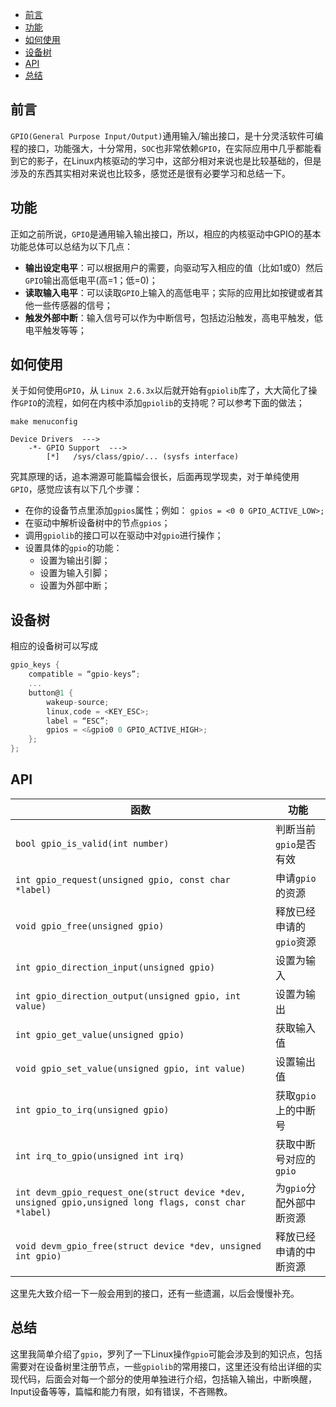 ﻿<!-- TOC -->
- [前言](#前言)
- [功能](#功能)
- [如何使用](#如何使用)
- [设备树](#设备树)
- [API](#api)
- [总结](#总结)
<!-- /TOC -->

## 前言
`GPIO(General Purpose Input/Output)`通用输入/输出接口，是十分灵活软件可编程的接口，功能强大，十分常用，`SOC`也非常依赖`GPIO`，在实际应用中几乎都能看到它的影子，在Linux内核驱动的学习中，这部分相对来说也是比较基础的，但是涉及的东西其实相对来说也比较多，感觉还是很有必要学习和总结一下。

## 功能
正如之前所说，`GPIO`是通用输入输出接口，所以，相应的内核驱动中GPIO的基本功能总体可以总结为以下几点： 
- **输出设定电平**：可以根据用户的需要，向驱动写入相应的值（比如1或0）然后`GPIO`输出高低电平(高=1；低=0)；
- **读取输入电平**：可以读取`GPIO`上输入的高低电平；实际的应用比如按键或者其他一些传感器的信号；
- **触发外部中断**：输入信号可以作为中断信号，包括边沿触发，高电平触发，低电平触发等等；

## 如何使用
关于如何使用`GPIO`，从 `Linux 2.6.3x`以后就开始有`gpiolib`库了，大大简化了操作`GPIO`的流程，如何在内核中添加`gpiolib`的支持呢？可以参考下面的做法；
```shell
make menuconfig
```
```shell
Device Drivers  --->
    -*- GPIO Support  --->
        [*]   /sys/class/gpio/... (sysfs interface)
```
究其原理的话，追本溯源可能篇幅会很长，后面再现学现卖，对于单纯使用`GPIO`，感觉应该有以下几个步骤：
- 在你的设备节点里添加`gpios`属性；例如：
`gpios = <0 0 GPIO_ACTIVE_LOW>;`
- 在驱动中解析设备树中的节点`gpios`；
- 调用`gpiolib`的接口可以在驱动中对`gpio`进行操作；
- 设置具体的`gpio`的功能：
	- 设置为输出引脚；
	- 设置为输入引脚；
	- 设置为外部中断；		

## 设备树
相应的设备树可以写成
```c
gpio_keys {
 	compatible = “gpio-keys”;
 	...
	button@1 {
		wakeup-source;
		linux,code = <KEY_ESC>;
		label = “ESC”;
	 	gpios = <&gpio0 0 GPIO_ACTIVE_HIGH>;
 	};
};
```
## API
|函数| 功能 |
|--|--|
| `bool gpio_is_valid(int number)` | 	判断当前`gpio`是否有效 |
| `int gpio_request(unsigned gpio, const char *label)` |  申请`gpio`的资源|
| `void gpio_free(unsigned gpio)` | 释放已经申请的`gpio`资源 |
| `int gpio_direction_input(unsigned gpio)` | 设置为输入 |
| `int gpio_direction_output(unsigned gpio, int value)` |设置为输出  |
| `int gpio_get_value(unsigned gpio)`|  获取输入值|
| `void gpio_set_value(unsigned gpio, int value)`|  设置输出值|
| `int gpio_to_irq(unsigned gpio)`|  获取`gpio`上的中断号|
| `int irq_to_gpio(unsigned int irq)`| 获取中断号对应的`gpio` |
|`int devm_gpio_request_one(struct device *dev, unsigned gpio,unsigned long flags, const char *label)`| 为`gpio`分配外部中断资源|
|`void devm_gpio_free(struct device *dev, unsigned int gpio)`| 释放已经申请的中断资源|
这里先大致介绍一下一般会用到的接口，还有一些遗漏，以后会慢慢补充。

## 总结
这里我简单介绍了`gpio`，罗列了一下Linux操作`gpio`可能会涉及到的知识点，包括需要对在设备树里注册节点，一些`gpiolib`的常用接口，这里还没有给出详细的实现代码，后面会对每一个部分的使用单独进行介绍，包括输入输出，中断唤醒，Input设备等等，篇幅和能力有限，如有错误，不吝赐教。


